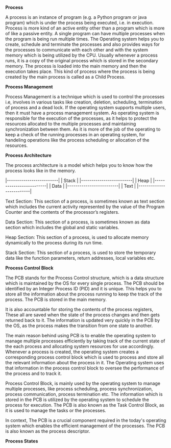 **Process**

A process is an instance of program (e.g. a Python program or java program) which is under the process being executed, i.e. in execution. Process is more kind of an active entity other than a program which is more of like a passive entity. A single program can have multiple processes when the program is being run multiple times. The Operating system helps you to create, schedule and terminate the processes and also provides ways for the processes to communicate with each other and with the system memory which is being utilized by the CPU. Usually whenever a process runs, it is a copy of the original process which is stored in the secondary memory. The process is loaded into the main memory and then the execution takes place. This kind of process where the process is being created by the main process is called as a Child Process.

**Process Management**

Process Management is a technique which is used to control the processes i.e, involves in various tasks like creation, deletion, scheduling, termination of process and a dead lock. If the operating system supports multiple users, then it must have a process management system. As operating system is responsible for the execution of the processes, as it helps to protect the resources allocated to the multiple processes and maintaining synchronization between them. As it is more of the job of the operating to keep a check of the running processes in an operating system, for handeling operations like the process scheduling or allocation of the resources.

**Process Architecture**

The process architecture is a model which helps you to know how the process looks like in the memory.

|-------------------------|
|         Stack           |
|-------------------------|
|         Heap            |
|-------------------------|
|         Data            |
|-------------------------|
|         Text            |
|-------------------------|

Text Section: This section of a process, is sometimes known as text section which includes the current activity represented by the value of the Program Counter and the contents of the processor’s registers.

Data Section: This section of a process, is sometimes known as data section which includes the global and static variables.

Heap Section: This section of a process, is used to allocate memory dynamically to the process during its run time.

Stack Section: This section of a process, is used to store the temporary data like the function parameters, return addresses, local variables etc.

**Process Control Block**

The PCB stands for the Process Control structure, which is a data structure which is maintained by the OS for every single process. The PCB should be identified by an Integer Process ID (PID) and it is unique. This helps you to store all the information about the process running to keep the track of the process. The PCB is stored in the main memory.

It is also accountable for storing the contents of the process registers, These all are saved when the state of the process changes and then gets returned back to it. The information is updated very quickly in the PCB by the OS, as the process makes the transition from one state to another.

The main reason behind using PCB is to enable the operating system to manage multiple processes efficiently by taking track of the current state of the each process and allocating system resources for use accordingly. Whenever a process is created, the operating system creates a corresponding process control block which is used to process and store all the relevant information about the process in it. The Operating system uses that information in the process control block to oversee the performance of the process and to track it.

Process Control Block, is mainly used by the operating system to manage multiple processes, like process scheduling, process synchronization, process communication, process termination etc. The information which is stored in the PCB is utilized by the operating system to schedule the process for execution. The PCB is also known as the Task Control Block, as it is used to manage the tasks or the processes.

In context, The PCB is a crucial component required in the today's operating system which enables the efficient management of the processes. The PCB is also known as the process descriptor.

**Process States**


